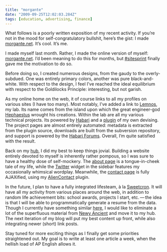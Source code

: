 ```yaml
---
title: "morgante"
date: "2009-09-25T12:02:03.284Z"
tags: [education, advertising, finance]
---
```


<p class="note warning"><span>What follows is a poorly written exposition of my recent activity. If you&#x2019;re not in the mood for self-congratulatory bullshit, here&#x2019;s the gist: I made <a href="http://morgante.net">morgante.net</a>. It&#x2019;s cool. It&#x2019;s&#xA0;me.</span></p>
<p>I made myself last month. Rather, I made the online version of myself: <a href="http://morgante.net">morgante.net</a>. I&#x2019;d been meaning to do this for months, but <a href="http://www.sitesprint.info/">#sitesprint</a> finally gave me the motivation to do&#xA0;so.</p>
<p>Before doing so, I created numerous designs, from the gaudy to the overly-subdued. One was entirely primary colors, another was pure black-and-white. With respect to the design, I feel I&#x2019;ve reached the ideal equilibrium with respect to the Goldilocks Principle: interesting, but not&#xA0;garish.</p>
<p>As my online home on the web, it of course links to all my profiles on various sites (I have too many). Most notably, I&#x2019;ve added a link to <a href="http://lab.morgante.net/">Lemnos</a>, my lab. Its name comes from the island upon which the great engineer-god <a href="http://en.wikipedia.org/wiki/Hephaestus">Hephaestus</a> wrought his creations. Within the lab are all my various technical projects. Its powered by <a href="http://habariproject.org/en/">Habari</a> and a <a href="http://lab.morgante.net/mpango">plugin</a> of my own devising. The project pages are almost entirely automated: metadata is extracted from the plugin source, downloads are built from the subversion repository, and support is powered by the <a href="https://habariproject.org/forums/">Habari Forums</a>. Overall, I&#x2019;m quite satisfied with the&#xA0;result.</p>
<p>Back on my <a href="http://morgante.net/">hub</a>, I did my best to keep things jovial. Building a website entirely devoted to myself is inherently rather pompous, so I was sure to have a healthy dose of self-mockery. The <a href="http://morgante.net/about">about page</a> is a tongue-in-cheek tale of my life, while the <a href="http://twitter.com/morgantepell">Twitter</a> widget in the sidebar features my occasionally whimsical wordplay. Meanwhile, the <a href="http://morgante.net/contact">contact page</a> is fully AJAXified, using my <a href="http://lab.morgante.net/aliencontact">AlienContact</a>&#xA0;plugin.</p>
<p>In the future, I plan to have a fully integrated lifesteam, &#xE0; la <a href="http://www.sweetcron.com/">Sweetcron</a>. It will have all my activity from various places around the web, in addition to random life achievement bits: school awards, projects I start, etc.&#x2009;&#x2014;&#x2009;the idea is that I will be able to programmatically generate a resume from the data. Though I currently have something similar <a href="http://newlyancient.com/stream">here</a>, I would like to eliminate a lot of the superfluous material from <a href="http://newlyancient.com">Newy Ancient</a> and move it to my hub. The next iteration of my blog will put my best content up front, while also integrating newer (short) link&#xA0;posts.</p>
<p>Stay tuned for more exciting things as I finally get some priorities straightened out. My goal is to write at least one article a week, when the hellish load of <span class="caps">AP</span> English allows&#xA0;it.</p>
